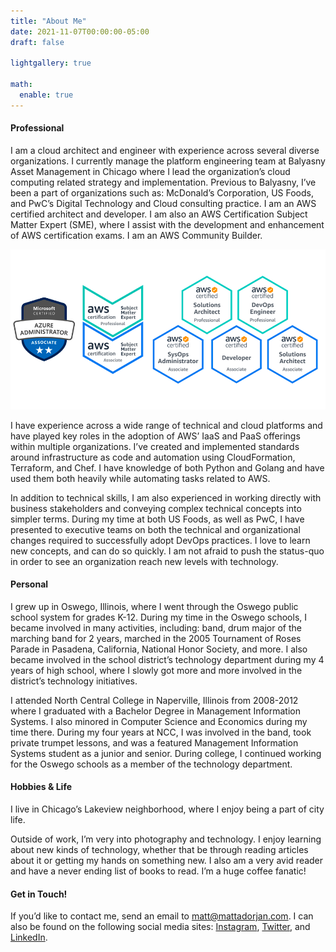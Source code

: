 ```yaml
---
title: "About Me"
date: 2021-11-07T00:00:00-05:00
draft: false

lightgallery: true

math:
  enable: true
---
```


#### Professional

I am a cloud architect and engineer with experience across several diverse organizations. I currently manage the platform engineering team at Balyasny Asset Management in Chicago where I lead the organization’s cloud computing related strategy and implementation. Previous to Balyasny, I’ve been a part of organizations such as: McDonald’s Corporation, US Foods, and PwC’s Digital Technology and Cloud consulting practice. I am an AWS certified architect and developer. I am also an AWS Certification Subject Matter Expert (SME), where I assist with the development and enhancement of AWS certification exams. I am an AWS Community Builder.

![This is an image](/certs.png)

I have experience across a wide range of technical and cloud platforms and have played key roles in the adoption of AWS’ IaaS and PaaS offerings within multiple organizations. I’ve created and implemented standards around infrastructure as code and automation using CloudFormation, Terraform, and Chef. I have knowledge of both Python and Golang and have used them both heavily while automating tasks related to AWS.

In addition to technical skills, I am also experienced in working directly with business stakeholders and conveying complex technical concepts into simpler terms. During my time at both US Foods, as well as PwC, I have presented to executive teams on both the technical and organizational changes required to successfully adopt DevOps practices. I love to learn new concepts, and can do so quickly. I am not afraid to push the status-quo in order to see an organization reach new levels with technology.

#### Personal

I grew up in Oswego, Illinois, where I went through the Oswego public school system for grades K-12. During my time in the Oswego schools, I became involved in many activities, including: band, drum major of the marching band for 2 years, marched in the 2005 Tournament of Roses Parade in Pasadena, California, National Honor Society, and more. I also became involved in the school district’s technology department during my 4 years of high school, where I slowly got more and more involved in the district’s technology initiatives.

I attended North Central College in Naperville, Illinois from 2008-2012 where I graduated with a Bachelor Degree in Management Information Systems. I also minored in Computer Science and Economics during my time there. During my four years at NCC, I was involved in the band, took private trumpet lessons, and was a featured Management Information Systems student as a junior and senior. During college, I continued working for the Oswego schools as a member of the technology department.

#### Hobbies & Life

I live in Chicago’s Lakeview neighborhood, where I enjoy being a part of city life.

Outside of work, I’m very into photography and technology. I enjoy learning about new kinds of technology, whether that be through reading articles about it or getting my hands on something new. I also am a very avid reader and have a never ending list of books to read. I’m a huge coffee fanatic!

#### Get in Touch!

If you’d like to contact me, send an email to [matt@mattadorjan.com](mailto:matt@mattadorjan.com). I can also be found on the following social media sites: [Instagram](https://instagram.com/mda590), [Twitter](https://twitter.com/mda590), and [LinkedIn](https://www.linkedin.com/in/mattadorjan).
